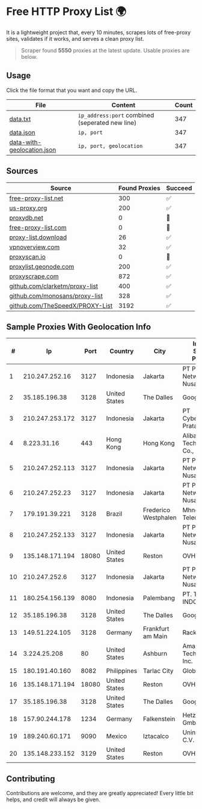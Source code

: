 
# Free HTTP Proxy List 🌍

It is a lightweight project that, every 10 minutes, scrapes lots of free-proxy sites, validates if it works, and serves a clean proxy list.


> Scraper found **5550** proxies at the latest update. Usable proxies are below.

## Usage

Click the file format that you want and copy the URL.


|File|Content|Count|
|----|-------|-----|
|[data.txt](https://raw.githubusercontent.com/themiralay/Proxy-List-World/master/data.txt)|`ip_address:port` combined (seperated new line)|347|
|[data.json](https://raw.githubusercontent.com/themiralay/Proxy-List-World/master/data.json)|`ip, port`|347|
|[data-with-geolocation.json](https://raw.githubusercontent.com/themiralay/Proxy-List-World/master/data-with-geolocation.json)|`ip, port, geolocation`|347|

## Sources

|Source|Found Proxies|Succeed|
|------|-------------|-------|
|[free-proxy-list.net](https://free-proxy-list.net)|300|✅|
|[us-proxy.org](https://www.us-proxy.org)|200|✅|
|[proxydb.net](http://proxydb.net)|0|🚫|
|[free-proxy-list.com](https://free-proxy-list.com/?page=&port=&type%5B%5D=http&type%5B%5D=https&up_time=0&search=Search)|0|🚫|
|[proxy-list.download](https://www.proxy-list.download/HTTP)|26|✅|
|[vpnoverview.com](https://vpnoverview.com/privacy/anonymous-browsing/free-proxy-servers)|32|✅|
|[proxyscan.io](https://www.proxyscan.io)|0|🚫|
|[proxylist.geonode.com](https://proxylist.geonode.com/api/proxy-list?limit=300&page=1&sort_by=lastChecked&sort_type=desc&protocols=http,https)|200|✅|
|[proxyscrape.com](https://api.proxyscrape.com/v2/?request=displayproxies&protocol=http&timeout=10000&country=all&ssl=all&anonymity=all)|872|✅|
|[github.com/clarketm/proxy-list](https://raw.githubusercontent.com/clarketm/proxy-list/master/proxy-list-raw.txt)|400|✅|
|[github.com/monosans/proxy-list](https://raw.githubusercontent.com/monosans/proxy-list/main/proxies/http.txt)|328|✅|
|[github.com/TheSpeedX/PROXY-List](https://raw.githubusercontent.com/TheSpeedX/PROXY-List/master/http.txt)|3192|✅|


## Sample Proxies With Geolocation Info

|#|Ip|Port|Country|City|Internet Service Provider|
|-|--|----|-------|----|-------------------------|
|1|210.247.252.16|3127|Indonesia|Jakarta|PT Poros Network Nusantara|
|2|35.185.196.38|3128|United States|The Dalles|Google LLC|
|3|210.247.253.172|3127|Indonesia|Jakarta|PT Cybertechtonic Pratama|
|4|8.223.31.16|443|Hong Kong|Hong Kong|Alibaba (US) Technology Co., Ltd.|
|5|210.247.252.113|3127|Indonesia|Jakarta|PT Poros Network Nusantara|
|6|210.247.252.23|3127|Indonesia|Jakarta|PT Poros Network Nusantara|
|7|179.191.39.221|3128|Brazil|Frederico Westphalen|Mhnet Telecom|
|8|210.247.252.133|3127|Indonesia|Jakarta|PT Poros Network Nusantara|
|9|135.148.171.194|18080|United States|Reston|OVH SAS|
|10|210.247.252.6|3127|Indonesia|Jakarta|PT Poros Network Nusantara|
|11|180.254.156.139|8080|Indonesia|Palembang|PT. TELKOM INDONESIA|
|12|35.185.196.38|3128|United States|The Dalles|Google LLC|
|13|149.51.224.105|3128|Germany|Frankfurt am Main|Rackdog, LLC|
|14|3.224.25.208|80|United States|Ashburn|Amazon Technologies Inc.|
|15|180.191.40.160|8082|Philippines|Tarlac City|Globe Telecom|
|16|135.148.171.194|18080|United States|Reston|OVH SAS|
|17|35.185.196.38|3128|United States|The Dalles|Google LLC|
|18|157.90.244.178|1234|Germany|Falkenstein|Hetzner Online GmbH|
|19|189.240.60.171|9090|Mexico|Iztacalco|Uninet S.A. de C.V.|
|20|135.148.233.152|3129|United States|Reston|OVH SAS|



## Contributing

Contributions are welcome, and they are greatly appreciated! Every
little bit helps, and credit will always be given.

